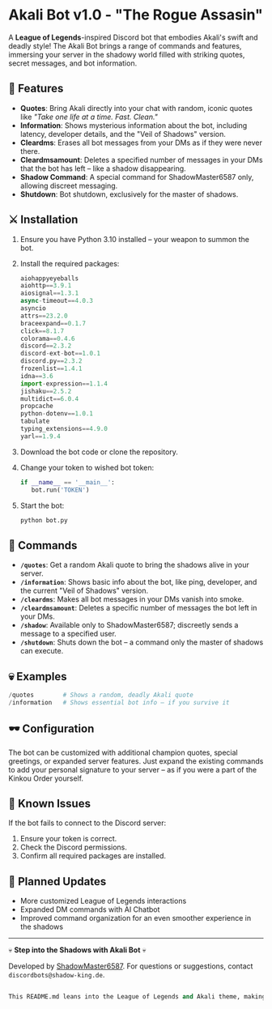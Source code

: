 # Akali Bot v1.0 - "The Rogue Assasin"

A **League of Legends**-inspired Discord bot that embodies Akali's swift and deadly style! The Akali Bot brings a range of commands and features, immersing your server in the shadowy world filled with striking quotes, secret messages, and bot information.

## 🌌 Features

- **Quotes**: Bring Akali directly into your chat with random, iconic quotes like *"Take one life at a time. Fast. Clean."*
- **Information**: Shows mysterious information about the bot, including latency, developer details, and the "Veil of Shadows" version.
- **Cleardms**: Erases all bot messages from your DMs as if they were never there.
- **Cleardmsamount**: Deletes a specified number of messages in your DMs that the bot has left – like a shadow disappearing.
- **Shadow Command**: A special command for ShadowMaster6587 only, allowing discreet messaging.
- **Shutdown**: Bot shutdown, exclusively for the master of shadows.

## ⚔️ Installation

1. Ensure you have Python 3.10 installed – your weapon to summon the bot.
2. Install the required packages:

   ```py
   aiohappyeyeballs
   aiohttp==3.9.1
   aiosignal==1.3.1
   async-timeout==4.0.3
   asyncio
   attrs==23.2.0
   braceexpand==0.1.7
   click==8.1.7
   colorama==0.4.6
   discord==2.3.2
   discord-ext-bot==1.0.1
   discord.py==2.3.2
   frozenlist==1.4.1
   idna==3.6
   import-expression==1.1.4
   jishaku==2.5.2
   multidict==6.0.4
   propcache
   python-dotenv==1.0.1
   tabulate
   typing_extensions==4.9.0
   yarl==1.9.4
   ```

3. Download the bot code or clone the repository.
4. Change your token to wished bot token:

   ```py
   if __name__ == '__main__':
      bot.run('TOKEN')
   ```

5. Start the bot:

   ```py
   python bot.py
   ```

## 🐉 Commands

- **`/quotes`**: Get a random Akali quote to bring the shadows alive in your server.
- **`/information`**: Shows basic info about the bot, like ping, developer, and the current "Veil of Shadows" version.
- **`/cleardms`**: Makes all bot messages in your DMs vanish into smoke.
- **`/cleardmsamount`**: Deletes a specific number of messages the bot left in your DMs.
- **`/shadow`**: Available only to ShadowMaster6587; discreetly sends a message to a specified user.
- **`/shutdown`**: Shuts down the bot – a command only the master of shadows can execute.

## 💀 Examples

```py
/quotes        # Shows a random, deadly Akali quote
/information   # Shows essential bot info – if you survive it
```

## 🕶️ Configuration

The bot can be customized with additional champion quotes, special greetings, or expanded server features. Just expand the existing commands to add your personal signature to your server – as if you were a part of the Kinkou Order yourself.

## 🖤 Known Issues

If the bot fails to connect to the Discord server:
1. Ensure your token is correct.
2. Check the Discord permissions.
3. Confirm all required packages are installed.

## 🥷 Planned Updates

- More customized League of Legends interactions
- Expanded DM commands with AI Chatbot
- Improved command organization for an even smoother experience in the shadows

---

💀 **Step into the Shadows with Akali Bot** 💀

Developed by [ShadowMaster6587](https://github.com/ShadowKing6908). For questions or suggestions, contact `discordbots@shadow-king.de`.
```py

This README.md leans into the League of Legends and Akali theme, making it especially appealing for fans of Akali and the game!

